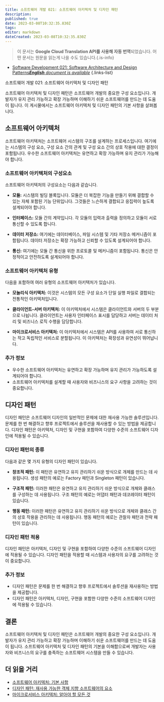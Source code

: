 ```yaml
---
title: 소프트웨어 개발 021: 소프트웨어 아키텍처 및 디자인 패턴
description: 
published: true
date: 2023-03-08T10:32:35.830Z
tags: 
editor: markdown
dateCreated: 2023-03-08T10:32:35.830Z
---
```


> 이 문서는 **Google Cloud Translation API를 사용해 자동 번역**되었습니다.
어떤 문서는 원문을 읽는게 나을 수도 있습니다.{.is-info}



- [Software Development 021: Software Architecture and Design Patterns***English** document is available*](/en/Knowledge-base/Software-Development/Learning/software-development-021-software-architecture-and-design-patterns)
{.links-list}



소프트웨어 개발 021: 소프트웨어 아키텍처 및 디자인 패턴

소프트웨어 아키텍처 및 디자인 패턴은 소프트웨어 개발의 중요한 구성 요소입니다. 개발자가 유지 관리 가능하고 확장 가능하며 이해하기 쉬운 소프트웨어를 만드는 데 도움이 됩니다. 이 게시물에서는 소프트웨어 아키텍처 및 디자인 패턴의 기본 사항을 살펴봅니다.

## 소프트웨어 아키텍처

소프트웨어 아키텍처는 소프트웨어 시스템의 구조를 설계하는 프로세스입니다. 여기에는 시스템의 구성 요소, 구성 요소 간의 관계 및 구성 요소 간의 상호 작용에 대한 결정이 포함됩니다. 우수한 소프트웨어 아키텍처는 유연하고 확장 가능하며 유지 관리가 가능해야 합니다.

### 소프트웨어 아키텍처의 구성요소

소프트웨어 아키텍처의 구성요소는 다음과 같습니다.

- **모듈:** 시스템의 빌딩 블록입니다. 모듈은 더 복잡한 기능을 만들기 위해 결합할 수 있는 자체 포함된 기능 단위입니다. 그것들은 느슨하게 결합되고 응집력이 높도록 설계되어야 합니다.

- **인터페이스:** 모듈 간의 계약입니다. 각 모듈의 입력과 출력을 정의하고 모듈이 서로 통신할 수 있도록 합니다.

- **데이터 저장소:** 여기에는 데이터베이스, 파일 시스템 및 기타 저장소 메커니즘이 포함됩니다. 데이터 저장소는 확장 가능하고 신뢰할 수 있도록 설계되어야 합니다.

- **통신:** 여기에는 모듈 간 통신을 위한 프로토콜 및 메커니즘이 포함됩니다. 통신은 안정적이고 안전하도록 설계되어야 합니다.

### 소프트웨어 아키텍처 유형

다음을 포함하여 여러 유형의 소프트웨어 아키텍처가 있습니다.

- **모놀리식 아키텍처:** 이것은 시스템의 모든 구성 요소가 단일 실행 파일로 결합되는 전통적인 아키텍처입니다.

- **클라이언트-서버 아키텍처:** 이 아키텍처에서 시스템은 클라이언트와 서버의 두 부분으로 나뉩니다. 클라이언트는 사용자 인터페이스 표시를 담당하고 서버는 데이터 처리 및 비즈니스 로직 수행을 담당합니다.

- **마이크로서비스 아키텍처:** 이 아키텍처에서 시스템은 API를 사용하여 서로 통신하는 작고 독립적인 서비스로 분할됩니다. 이 아키텍처는 확장성과 유연성이 뛰어납니다.

### 추가 정보

- 우수한 소프트웨어 아키텍처는 유연하고 확장 가능하며 유지 관리가 가능하도록 설계되어야 합니다.
- 소프트웨어 아키텍처를 설계할 때 사용자와 비즈니스의 요구 사항을 고려하는 것이 중요합니다.

## 디자인 패턴

디자인 패턴은 소프트웨어 디자인의 일반적인 문제에 대한 재사용 가능한 솔루션입니다. 문제를 한 번 해결하고 향후 프로젝트에서 솔루션을 재사용할 수 있는 방법을 제공합니다. 디자인 패턴은 아키텍처, 디자인 및 구현을 포함하여 다양한 수준의 소프트웨어 디자인에 적용될 수 있습니다.

### 디자인 패턴의 종류

다음과 같은 몇 가지 유형의 디자인 패턴이 있습니다.

- **창조적 패턴:** 이 패턴은 유연하고 유지 관리하기 쉬운 방식으로 개체를 만드는 데 사용됩니다. 생성 패턴의 예로는 Factory 패턴과 Singleton 패턴이 있습니다.

- **구조적 패턴:** 이러한 패턴은 유연하고 유지 관리하기 쉬운 방식으로 개체와 클래스를 구성하는 데 사용됩니다. 구조 패턴의 예로는 어댑터 패턴과 데코레이터 패턴이 있습니다.

- **행동 패턴:** 이러한 패턴은 유연하고 유지 관리하기 쉬운 방식으로 개체와 클래스 간의 상호 작용을 관리하는 데 사용됩니다. 행동 패턴의 예로는 관찰자 패턴과 전략 패턴이 있습니다.

### 디자인 패턴 적용

디자인 패턴은 아키텍처, 디자인 및 구현을 포함하여 다양한 수준의 소프트웨어 디자인에 적용될 수 있습니다. 디자인 패턴을 적용할 때 시스템과 사용자의 요구를 고려하는 것이 중요합니다.

### 추가 정보

- 디자인 패턴은 문제를 한 번 해결하고 향후 프로젝트에서 솔루션을 재사용하는 방법을 제공합니다.
- 디자인 패턴은 아키텍처, 디자인, 구현을 포함한 다양한 수준의 소프트웨어 디자인에 적용될 수 있습니다.

## 결론

소프트웨어 아키텍처 및 디자인 패턴은 소프트웨어 개발의 중요한 구성 요소입니다. 개발자가 유지 관리 가능하고 확장 가능하며 이해하기 쉬운 소프트웨어를 만드는 데 도움이 됩니다. 소프트웨어 아키텍처 및 디자인 패턴의 기본을 이해함으로써 개발자는 사용자와 비즈니스의 요구를 충족하는 소프트웨어 시스템을 만들 수 있습니다.

## 더 읽을 거리

- [소프트웨어 아키텍처: 기본 사항](https://www.ibm.com/cloud/learn/software-architecture-basics)
- [디자인 패턴: 재사용 가능한 객체 지향 소프트웨어의 요소](https://www.amazon.com/Design-Patterns-Elements-Reusable-Object-Oriented/dp/0201633612)
- [마이크로서비스 아키텍처: 알아야 할 모든 것](https://microservices.io/)